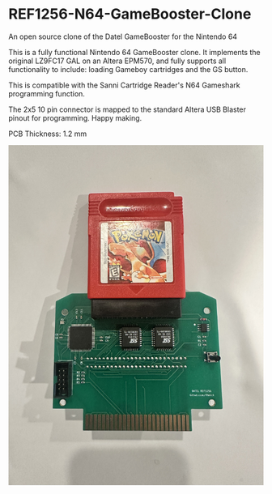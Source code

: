 # REF1256-N64-GameBooster-Clone
An open source clone of the Datel GameBooster for the Nintendo 64

This is a fully functional Nintendo 64 GameBooster clone. It implements the original LZ9FC17 GAL on an Altera EPM570, and fully supports all functionality to include: loading Gameboy cartridges and the GS button.

This is compatible with the Sanni Cartridge Reader's N64 Gameshark programming function.

The 2x5 10 pin connector is mapped to the standard Altera USB Blaster pinout for programming. Happy making.

PCB Thickness: 1.2 mm

![Assembled GameBooster](https://github.com/RWeick/REF1256-N64-GameBooster-Clone/blob/main/REF1256.jpg)
